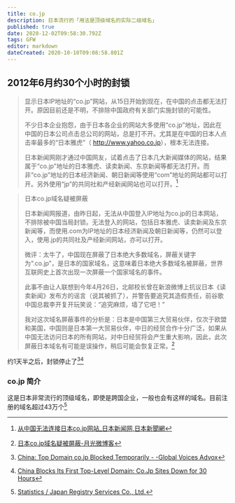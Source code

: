 ```yaml
---
title: co.jp
description: 日本流行的「用法是顶级域名的实际二级域名」
published: true
date: 2020-12-02T09:58:30.792Z
tags: GFW
editor: markdown
dateCreated: 2020-10-10T09:08:58.801Z
---
```


## 2012年6月约30个小时的封锁

> 显示日本IP地址的“co.jp”网站，从15日开始到现在，在中国的点击都无法打开。原因目前还是不明，不排除中国政府有关部门实施封锁的可能性。
>
> 不少日本企业抱怨，由于日本各企业的网站大多使用“co.jp”地址，因此在中国的日本公司点击总公司的网站，总是打不开。尤其是在中国的日本人点击率最多的“日本雅虎”（ <http://www.yahoo.co.jp>），根本无法连接。
>
> 日本新闻网刚才通过中国网友，试着点击了日本几大新闻媒体的网站，结果属于“co.jp”地址的日本雅虎、读卖新闻、东京新闻等都无法打开。而非“co.jp”地址的日本经济新闻、朝日新闻等使用“com”地址的网站都可以打开。另外使用“jp”的共同社和产经新闻网站也可以打开。[^13213]

[^13213]: [从中国无法连接日本co.jp网站_日本新闻网,日本新聞網](https://web.archive.org/web/20120619202942/http://www.ribenxinwen.com/html/d/201206/16-13213.html)

> 日本co.jp域名疑被屏蔽
>
> 日本新闻网报道，由昨日起，无法从中国登入IP地址为co.jp的日本网站，不排除被中国当局封锁。无法登入的网站，包括日本雅虎、读卖新闻及东京新闻等，而使用.com为IP地址的日本经济新闻及朝日新闻等，仍然可以登入，使用.jp的共同社及产经新间网站，亦可以打开。
>
> 微评：太牛了，中国现在屏蔽了日本绝大多数域名，屏蔽关键字为“.co.jp”，是日本的国家域名，这意味着日本绝大多数域名被屏蔽，世界互联网史上首次出现一次屏蔽一个国家域名的事件。
>
> 此事不由让人联想到今年4月26日，北邮校长曾在新浪微博上抗议日本《读卖新闻》发布方的谣言（说其被抓了），并警告要追究其造假责任，前谷歌中国总裁李开复开玩笑说：“追究麻烦，墙了它吧！”
>
> 我对这次域名屏蔽事件的分析是：日本是中国第三大贸易伙伴，仅次于欧盟和美国，中国则是日本第一大贸易伙伴，中日的经贸合作十分广泛，如果从中国无法访问日本的所有网站，对中日经贸将会产生重大影响，因此，此次屏蔽日本域名有可能是误操作，稍后可能会恢复正常。[^1183]

[^1183]: [日本co.jp域名疑被屏蔽-月光微博客](https://web.archive.org/web/20160318140600/http://www.williamlong.info/blog/archives/1183.html)

约1天半之后，封锁停止了[^345][^2012]

[^345]: [China: Top Domain co.jp Blocked Temporarily - -Global Voices Advox](https://web.archive.org/web/20160520204658/https://advox.globalvoices.org/2012/06/18/china-top-domain-co-jp-blocked-temporarily/)

[^2012]: [China Blocks Its First Top-Level Domain: Co.Jp Sites Down for 30 Hours](https://web.archive.org/web/20200813010336/https://thenextweb.com/asia/2012/06/18/chinas-great-firewall-blocks-its-first-top-level-domain-as-co-jp-sites-go-down-for-30-hours/)

### co.jp 简介

这是日本非常流行的顶级域名，即使是跨国企业，一般也会有这样的域名。目前注册的域名超过43万个[^jprs]

[^jprs]: [Statistics / Japan Registry Services Co., Ltd.](https://web.archive.org/web/20201007021450/https://jprs.co.jp/en/stat/)
